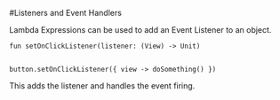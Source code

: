 #Listeners and Event Handlers


Lambda Expressions can be used to add an Event Listener to an object.


```
fun setOnClickListener(listener: (View) -> Unit)


button.setOnClickListener({ view -> doSomething() })
```


This adds the listener and handles the event firing.



